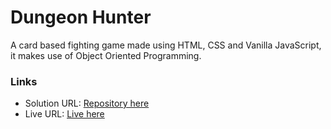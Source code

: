 # Dungeon Hunter

A card based fighting game made using HTML, CSS and Vanilla JavaScript, it makes use of Object Oriented Programming.

### Links

- Solution URL: [Repository here](https://github.com/Shub-hamburger/Dungeon-Hunter)
- Live URL: [Live here]()
